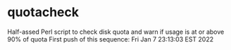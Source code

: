# quotacheck
Half-assed Perl script to check disk quota and warn if usage is at or above 90% of quota
First push of this sequence: Fri Jan  7 23:13:03 EST 2022
